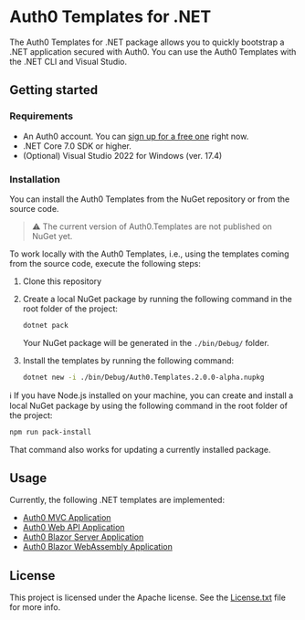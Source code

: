 # Auth0 Templates for .NET
The Auth0 Templates for .NET package allows you to quickly bootstrap a .NET application secured with Auth0. You can use the Auth0 Templates with the .NET CLI and Visual Studio.

## Getting started

### Requirements

* An Auth0 account. You can [sign up for a free one](https://auth0.com/signup) right now.
* .NET Core 7.0 SDK or higher.
* (Optional) Visual Studio 2022 for Windows (ver. 17.4)

### Installation

You can install the Auth0 Templates from the NuGet repository or from the source code.

> :warning: The current version of Auth0.Templates are not published on NuGet yet.

To work locally with the Auth0 Templates, i.e., using the templates coming from the source code, execute the following steps:

1. Clone this repository

2. Create a local NuGet package by running the following command in the root folder of the project:

   ```bash
   dotnet pack
   ```

   Your NuGet package will be generated in the `./bin/Debug/` folder.

3. Install the templates by running the following command:

   ```bash
   dotnet new -i ./bin/Debug/Auth0.Templates.2.0.0-alpha.nupkg
   ```



:information_source: If you have Node.js installed on your machine, you can create and install a local NuGet package by using the following command in the root folder of the project:

```bash
npm run pack-install
```

That command also works for updating a currently installed package.

## Usage

Currently, the following .NET templates are implemented:

- [Auth0 MVC Application](docs/auth0webapp.md)
- [Auth0 Web API Application](docs/auth0webapi.md)
- [Auth0 Blazor Server Application](docs/auth0blazorserver.md)
- [Auth0 Blazor WebAssembly Application](docs/auth0blazorwasm.md)

## License

This project is licensed under the Apache license. See the [License.txt](License.txt) file for more info.

